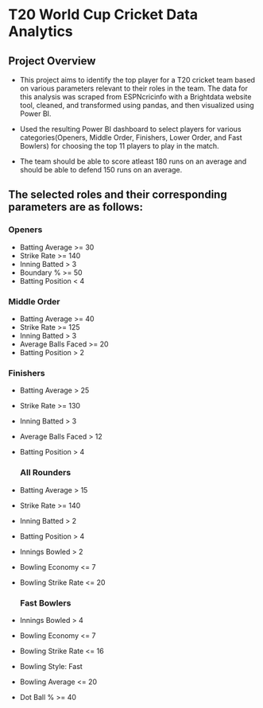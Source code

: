 # T20 World Cup Cricket Data Analytics

## Project Overview

* This project aims to identify the top player for a T20 cricket team based on various
parameters relevant to their roles in the team. The data for this analysis was scraped
from ESPNcricinfo with a Brightdata website tool, cleaned, and transformed using pandas,
and then visualized using Power BI.

* Used the resulting Power BI dashboard to select players for various categories(Openers,
Middle Order, Finishers, Lower Order, and Fast Bowlers) for choosing the top 11 players
to play in the match.

* The team should be able to score atleast 180 runs on an average and should be able to defend 150 runs on an average.

## The selected roles and their corresponding parameters are as follows:

### Openers
- Batting Average >= 30
- Strike Rate >= 140
- Inning Batted > 3
- Boundary % >= 50
- Batting Position < 4

### Middle Order
- Batting Average >= 40
- Strike Rate >= 125
- Inning Batted > 3
- Average Balls Faced >= 20
- Batting Position > 2

### Finishers
- Batting Average > 25
- Strike Rate >= 130
- Inning Batted > 3
- Average Balls Faced > 12
- Batting Position > 4

  ### All Rounders
- Batting Average > 15
- Strike Rate >= 140
- Inning Batted > 2
- Batting Position > 4
- Innings Bowled > 2
- Bowling Economy <= 7
- Bowling Strike Rate <= 20

  ### Fast Bowlers
- Innings Bowled > 4
- Bowling Economy <= 7
- Bowling Strike Rate <= 16
- Bowling Style: Fast
- Bowling Average <= 20
- Dot Ball % >= 40


